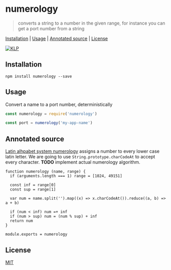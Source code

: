 # numerology

> converts a string to a number in the given range, for instance you can get a port number from a string

[Installation](#installation) |
[Usage](#usage) |
[Annotated source](#annotated-source) |
[License](#license)

[![KLP](https://img.shields.io/badge/kiss-literate-orange.svg)](http://g14n.info/kiss-literate-programming)

## Installation

```
npm install numerology --save
```

## Usage

Convert a name to a port number, deterministically

```javascript
const numerology = require('numerology')

const port = numerology('my-app-name')
```

## Annotated source

[Latin alhpabet system numerology](https://en.wikipedia.org/wiki/Numerology#Latin_alphabet_systems) assigns a number to every lower case latin letter.
We are going to use `String.prototype.charCodeAt` to accept every character.
**TODO** implement actual numerology algorithm.

    function numerology (name, range) {
      if (arguments.length === 1) range = [1024, 49151]

      const inf = range[0]
      const sup = range[1]

      var num = name.split('').map((x) => x.charCodeAt()).reduce((a, b) => a + b)

      if (num < inf) num =+ inf
      if (num > sup) num = (num % sup) + inf
      return num
    }

    module.exports = numerology

## License

[MIT](http://g14n.info/mit-license)

[KLP]: http://g14n.info/kiss-literate-programming "KISS Literate Programming"
